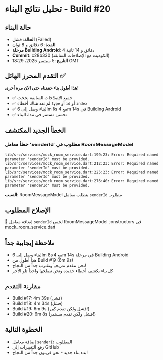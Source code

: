 # تحليل نتائج البناء - Build #20

## حالة البناء
- **الحالة**: فشل (Failed)
- **المدة**: 6 دقائق و 8 ثوان
- **مرحلة Building Android**: 4 دقائق و 14 ثانية
- **Commit**: c28b330 (الكوميت مع الإصلاحات السابقة)
- **التاريخ**: 5 سبتمبر 2025، 18:29 GMT

## التقدم المحرز الهائل ✅
**هذا أطول بناء حققناه حتى الآن مرة أخرى!**
- ✅ جميع الإصلاحات السابقة نجحت
- ✅ لم تعد هناك أخطاء `type` أو `id` أو `index`
- ✅ البناء وصل إلى 6m 8s مع 4m 14s في Building Android
- ✅ تحسن مستمر في مدة البناء

## الخطأ الجديد المكتشف

### خطأ معامل 'senderId' مطلوب في RoomMessageModel
```
lib/src/services/mock_room_service.dart:199:23: Error: Required named parameter 'senderId' must be provided.
lib/src/services/mock_room_service.dart:212:23: Error: Required named parameter 'senderId' must be provided.
lib/src/services/mock_room_service.dart:225:23: Error: Required named parameter 'senderId' must be provided.
lib/src/services/mock_room_service.dart:276:40: Error: Required named parameter 'senderId' must be provided.
```
**السبب**: RoomMessageModel يتطلب معامل `senderId` مطلوب

## الإصلاح المطلوب
🔧 إضافة معامل `senderId` لجميع RoomMessageModel constructors في mock_room_service.dart

## ملاحظة إيجابية جداً
- البناء وصل إلى 6m 8s مع 4m 14s في مرحلة Building Android
- هذا أطول من Build #19 (6m 9s)
- نحن نتقدم تدريجياً ونقترب جداً من النجاح!
- كل بناء يكشف أخطاء جديدة ونحن نصلحها واحداً تلو الآخر

## مقارنة التقدم
- Build #17: 4m 39s (فشل)
- Build #18: 4m 34s (فشل)
- Build #19: 6m 9s (فشل ولكن تقدم كبير!)
- Build #20: 6m 8s (فشل ولكن تقدم مستمر!)

## الخطوة التالية
- إضافة معامل `senderId` المطلوب
- رفع التغييرات إلى GitHub
- بدء بناء جديد - نحن قريبون جداً من النجاح!

